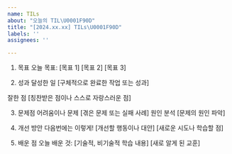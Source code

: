 ```yaml
---
name: TILs
about: "오늘의 TIL\U0001F90D"
title: "[2024.xx.xx] TILs\U0001F90D"
labels: ''
assignees: ''

---
```


1.  목표
오늘 목표:
[목표 1]
[목표 2]
[목표 3]

2. 성과
달성한 일
[구체적으로 완료한 작업 또는 성과]

잘한 점
[칭찬받은 점이나 스스로 자랑스러운 점]

3.  문제점
어려움이나 문제
[겪은 문제 또는 실패 사례]
원인 분석
[문제의 원인 파악]

4. 개선 방안
다음번에는 이렇게!
[개선할 행동이나 대안]
[새로운 시도나 학습할 점]

5. 배운 점
오늘 배운 것:
[기술적, 비기술적 학습 내용]
[새로 알게 된 교훈]
